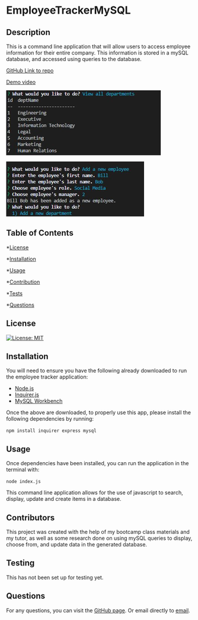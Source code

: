 # EmployeeTrackerMySQL

## Description

This is a command line application that will allow users to access employee information for their entire company. This information is stored in a mySQL database, and accessed using queries to the database.

[GitHub Link to repo](https://github.com/deck-jessica/EmployeeTrackerMySQL)

[Demo video](https://drive.google.com/file/d/1mGGgxQr3LDZjj2tSRPZ0kFplxB_BB1ei/view)

![Demo console.table view](/images/viewdepts.jpg)

![Demo add view](/images/addemp.jpg)

 ## Table of Contents

  *[License](#license)

  *[Installation](#installation)

  *[Usage](#usage)

  *[Contribution](#contribution)

  *[Tests](#tests)

  *[Questions](#questions)

## License

[![License: MIT](https://img.shields.io/badge/License-MIT-yellow?style=plastic.svg)](https://opensource.org/licenses/MIT)

## Installation

You will need to ensure you have the following already downloaded to run the employee tracker application:

* [Node.js](https://nodejs.org/)
* [Inquirer.js](https://www.npmjs.com/package/inquirer)
* [MySQL Workbench](https://dev.mysql.com/downloads/workbench/)

Once the above are downloaded, to properly use this app, please install the following dependencies by running:

`
npm install inquirer express mysql
`

## Usage

Once dependencies have been installed, you can run the application in the terminal with:

`
node index.js
`

This command line application allows for the use of javascript to search, display, update and create items in a database. 

## Contributors

This project was created with the help of my bootcamp class materials and my tutor, as well as some research done on using mySQL queries to display, choose from, and update data in the generated database.

## Testing

This has not been set up for testing yet.

## Questions

For any questions, you can visit the [GitHub page](https://github.com/deck-jessica).
  Or email directly to [email](mailto:deck.jessica@gmail.com).